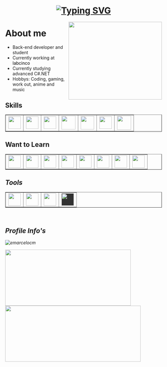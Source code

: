 ### <!--<h1 align="center">Hi there, what's up? <img src="https://github.com/blackcater/blackcater/raw/main/images/Hi.gif" height="30"/></h1> -->
<h1 align = "center">
<a href="https://git.io/typing-svg"><img src="https://readme-typing-svg.herokuapp.com?font=Fira+Code&size=75&duration=1500&pause=600&color=0CE82B&background=000000EE&center=true&vCenter=true&multiline=true&width=1920&height=340&lines=Hello+World!;My+name+is+Marcelo,+I'm+21y;Welcome+to+my+Profile" alt="Typing SVG" /></a>
</h1>
<head><link rel="stylesheet" href="https://cdn.jsdelivr.net/gh/devicons/devicon@v2.15.1/devicon.min.css"><head>

<!--<a href="#"><img align="right" src="https://github.com/blackcater/blackcater/raw/main/images/banner.gif" width="200 " height="200" /></a>--><!--https://camo.githubusercontent.com/18ae9809d7ae8a378be4c3701b7fd4cbb427619a66f72398bda0dbde21e148a8/68747470733a2f2f6d656469612e67697068792e636f6d2f6d656469612f39423877597a74416f65317a4f2f736f757263652e676966-->
<a href="#"><img align="right" src="https://www.alura.com.br/artigos/assets/hello-world-em-varias-linguagens/imagem1.gif" width="300" height="250" /></a>
## <h1>About me</h1>

- Back-end developer and student
- Currently working at <a href="https://labcinco.com/" style="color: #000000; text-decoration: none;">labcinco</a>
- Currently studying advanced C#.NET
- Hobbys: Coding, gaming, work out, anime and music

## Skills
<table border="1px"> <tr>
<td><img src="https://cdn.jsdelivr.net/gh/devicons/devicon/icons/c/c-original.svg" width="40" height="40"/></td> <td><img src="https://cdn.jsdelivr.net/gh/devicons/devicon/icons/cplusplus/cplusplus-original.svg" width="40" height="40"/></td> <td><img src="https://cdn.jsdelivr.net/gh/devicons/devicon/icons/csharp/csharp-original.svg" width="40" height="40"/></td> <td><img src="https://cdn.jsdelivr.net/gh/devicons/devicon/icons/java/java-original.svg" width="45" height="44"/></td> <td><img src="https://cdn.jsdelivr.net/gh/devicons/devicon/icons/phpstorm/phpstorm-original.svg" width="43" height="43"/></td>
<td><img src="https://cdn.jsdelivr.net/gh/devicons/devicon/icons/mysql/mysql-plain.svg" width="40" height="40"/></td> <td><img src="https://cdn.jsdelivr.net/gh/devicons/devicon/icons/dot-net/dot-net-original.svg" width="45" height="45"/></td> </tr></table>

## Want to Learn
<table border="1px"><tr><td><img src="https://cdn.jsdelivr.net/gh/devicons/devicon/icons/kotlin/kotlin-original.svg" width="40" height="40"/></td> <td><img src="https://cdn.jsdelivr.net/gh/devicons/devicon/icons/dotnetcore/dotnetcore-original.svg" width="40" height="40"/></td> <td><img src="https://cdn.jsdelivr.net/gh/devicons/devicon/icons/mongodb/mongodb-original-wordmark.svg" width="40" height="40"/></td> <td><img src="https://cdn.jsdelivr.net/gh/devicons/devicon/icons/ruby/ruby-original.svg" width="40" height="40"/></td> <td><img src="https://cdn.jsdelivr.net/gh/devicons/devicon/icons/spring/spring-original.svg" width="40" height="40"/></td> <td><i class="devicon-go-original-wordmark colored"><img src="https://cdn.jsdelivr.net/gh/devicons/devicon/icons/go/go-original-wordmark.svg" width="40" height="40"/></i></td> <td><img src="https://cdn.jsdelivr.net/gh/devicons/devicon/icons/objectivec/objectivec-plain.svg" width="40" height="40"/></td> <i class="devicon-coffeescript-original-wordmark"> <td><img src="https://cdn.jsdelivr.net/gh/devicons/devicon/icons/coffeescript/coffeescript-original-wordmark.svg" width="40" height="40"/></i></td> </tr></table>

## Tools
<table border="1px"><tr><td><img src="https://cdn.jsdelivr.net/gh/devicons/devicon/icons/visualstudio/visualstudio-plain.svg" width="40" height="40"/></td> <td>
<img src="https://cdn.jsdelivr.net/gh/devicons/devicon/icons/vscode/vscode-original.svg" width="40" height="40"/></td> <td><i class="devicon-github-original"><img src="https://cdn.jsdelivr.net/gh/devicons/devicon/icons/github/github-original.svg" width="40" height="40"/></i></td> <td><i style="background-color: #000000 !important; opacity: 0.8; display: inline-block;"><img src="https://cdn.jsdelivr.net/gh/devicons/devicon/icons/unity/unity-original.svg" width="40" height="40"/> </i></td> </tr></table>
</br>

## Profile Info's
<p align="left"> <img src="https://komarev.com/ghpvc/?username=emarcelocm&label=Profile%20views&color=0e75b6&style=flat" alt="emarcelocm" /> </p>
  
<div style="position: absolute;">
<a href="https://github.com/EMarceloCM">
<img height="180em" src="https://github-readme-stats-sigma-five.vercel.app/api/top-langs/?username=EMarceloCM&layout=compact&langs_count=7&theme=blue-green&title_color=007ACC&icon_color=007ACC" style="width: 404px;"/>
<img height="180em" src="https://github-readme-stats-sigma-five.vercel.app/api?username=EMarceloCM&show_icons=true&theme=blue-green&include_all_commits=true&count_private=true&hide=contribs" style="width: 436px;"/>
</div>

